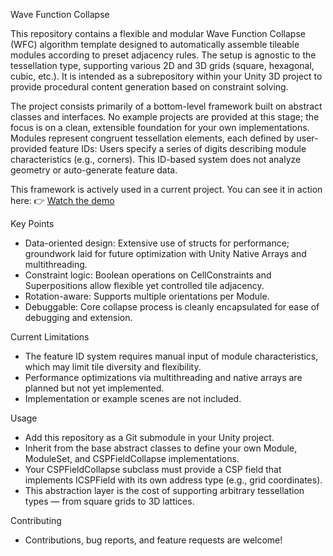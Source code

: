 Wave Function Collapse

This repository contains a flexible and modular Wave Function Collapse (WFC) algorithm template designed to automatically assemble tileable modules according to preset adjacency rules. 
The setup is agnostic to the tessellation type, supporting various 2D and 3D grids (square, hexagonal, cubic, etc.).
It is intended as a subrepository within your Unity 3D project to provide procedural content generation based on constraint solving.

The project consists primarily of a bottom-level framework built on abstract classes and interfaces.
No example projects are provided at this stage; the focus is on a clean, extensible foundation for your own implementations.
Modules represent congruent tessellation elements, each defined by user-provided feature IDs:
Users specify a series of digits describing module characteristics (e.g., corners).
This ID-based system does not analyze geometry or auto-generate feature data.

This framework is actively used in a current project.
You can see it in action here:
👉 [Watch the demo](https://youtu.be/MdqOV0m7AYA)

Key Points
- Data-oriented design: Extensive use of structs for performance; groundwork laid for future optimization with Unity Native Arrays and multithreading.
- Constraint logic: Boolean operations on CellConstraints and Superpositions allow flexible yet controlled tile adjacency.
- Rotation-aware: Supports multiple orientations per Module.
- Debuggable: Core collapse process is cleanly encapsulated for ease of debugging and extension.

Current Limitations
- The feature ID system requires manual input of module characteristics, which may limit tile diversity and flexibility.
- Performance optimizations via multithreading and native arrays are planned but not yet implemented.
- Implementation or example scenes are not included.

Usage
- Add this repository as a Git submodule in your Unity project.
- Inherit from the base abstract classes to define your own Module, ModuleSet, and CSPFieldCollapse implementations.
- Your CSPFieldCollapse subclass must provide a CSP field that implements ICSPField with its own address type (e.g., grid coordinates).
- This abstraction layer is the cost of supporting arbitrary tessellation types — from square grids to 3D lattices.

Contributing
- Contributions, bug reports, and feature requests are welcome!
